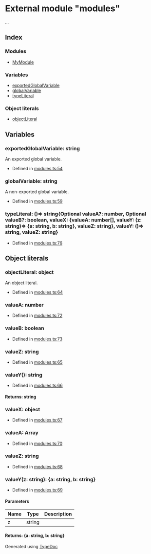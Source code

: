 # External module "modules"
...

## Index

### Modules
* [MyModule](_modules_.mymodule.md)

### Variables
* [exportedGlobalVariable](_modules_.md#exportedglobalvariable)
* [globalVariable](_modules_.md#globalvariable)
* [typeLiteral](_modules_.md#typeliteral)

### Object literals
* [objectLiteral](_modules_.md#objectliteral)

## Variables

### exportedGlobalVariable: string
An exported global variable.
* Defined in [modules.ts:54](https://github.com/kimamula/typedoc/blob/HEAD/examples/basic/src/modules.ts#L54)


### globalVariable: string
A non-exported global variable.
* Defined in [modules.ts:59](https://github.com/kimamula/typedoc/blob/HEAD/examples/basic/src/modules.ts#L59)


### typeLiteral: ()=> string\{Optional valueA?: number, Optional valueB?: boolean, valueX: \{valueA: number[], valueY: (z: string)=> \{a: string, b: string\}, valueZ: string\}, valueY: ()=> string, valueZ: string\}

* Defined in [modules.ts:76](https://github.com/kimamula/typedoc/blob/HEAD/examples/basic/src/modules.ts#L76)


## Object literals

### objectLiteral: object
An object literal.
* Defined in [modules.ts:64](https://github.com/kimamula/typedoc/blob/HEAD/examples/basic/src/modules.ts#L64)


### valueA: number

* Defined in [modules.ts:72](https://github.com/kimamula/typedoc/blob/HEAD/examples/basic/src/modules.ts#L72)


### valueB: boolean

* Defined in [modules.ts:73](https://github.com/kimamula/typedoc/blob/HEAD/examples/basic/src/modules.ts#L73)


### valueZ: string

* Defined in [modules.ts:65](https://github.com/kimamula/typedoc/blob/HEAD/examples/basic/src/modules.ts#L65)


### valueY(): string
  
* Defined in [modules.ts:66](https://github.com/kimamula/typedoc/blob/HEAD/examples/basic/src/modules.ts#L66)

#### Returns: string

### valueX: object

* Defined in [modules.ts:67](https://github.com/kimamula/typedoc/blob/HEAD/examples/basic/src/modules.ts#L67)


### valueA: Array<number>

* Defined in [modules.ts:70](https://github.com/kimamula/typedoc/blob/HEAD/examples/basic/src/modules.ts#L70)


### valueZ: string

* Defined in [modules.ts:68](https://github.com/kimamula/typedoc/blob/HEAD/examples/basic/src/modules.ts#L68)


### valueY(z: string): \{a: string, b: string\}
  
* Defined in [modules.ts:69](https://github.com/kimamula/typedoc/blob/HEAD/examples/basic/src/modules.ts#L69)


#### Parameters

| Name | Type | Description |
| ---- | ---- | ---- |
| z | string|  |

#### Returns: \{a: string, b: string\}


Generated using [TypeDoc](http://typedoc.io)
